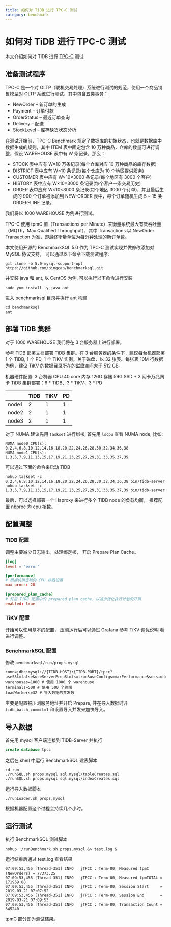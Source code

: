 ```yaml
---
title: 如何对 TiDB 进行 TPC-C 测试
category: benchmark
---
```


# 如何对 TiDB 进行 TPC-C 测试

本文介绍如何对 TiDB 进行 [TPC-C](http://www.tpc.org/tpcc/) 测试

## 准备测试程序

TPC-C 是一个对 OLTP（联机交易处理）系统进行测试的规范，使用一个商品销售模型对 OLTP 系统进行测试，其中包含五类事务：

* NewOrder – 新订单的生成
* Payment – 订单付款
* OrderStatus – 最近订单查询
* Delivery – 配送
* StockLevel – 库存缺货状态分析

在测试开始前，TPC-C Benchmark 规定了数据库的初始状态，也就是数据库中数据生成的规则，其中 ITEM 表中固定包含 10 万种商品，仓库的数量可进行调整，假设 WAREHOUSE 表中有 W 条记录，那么：

* STOCK 表中应有 W×10 万条记录(每个仓库对应 10 万种商品的库存数据)
* DISTRICT 表中应有 W×10 条记录(每个仓库为 10 个地区提供服务)
* CUSTOMER 表中应有 W×10×3000 条记录(每个地区有 3000 个客户)
* HISTORY 表中应有 W×10×3000 条记录(每个客户一条交易历史)
* ORDER 表中应有 W×10×3000 条记录(每个地区 3000 个订单)，并且最后生成的 900 个订单被添加到 NEW-ORDER 表中，每个订单随机生成 5 ~ 15 条 ORDER-LINE 记录。

我们将以 1000 WAREHOUSE 为例进行测试。

TPC-C 使用 tpmC 值（Transactions per Minute）来衡量系统最大有效吞吐量（MQTh，Max Qualified Throughput），其中 Transactions 以 NewOrder Transaction 为准，即最终衡量单位为每分钟处理的新订单数。

本文使用开源的 BenchmarkSQL 5.0 作为 TPC-C 测试实现并做修改添加对 MySQL 协议支持， 可以通过以下命令下载测试程序:

```shell
git clone -b 5.0-mysql-support-opt https://github.com/pingcap/benchmarksql.git
```

并安装 java 和 ant, 以 CentOS 为例, 可以执行以下命令进行安装

```shell
sudo yum install -y java ant
```

进入 benchmarksql 目录并执行 ant 构建

```shell
cd benchmarksql
ant
```

## 部署 TiDB 集群

对于 1000 WAREHOUSE 我们将在 3 台服务器上进行部署。

参考 TiDB 部署文档部署 TiDB 集群。在 3 台服务器的条件下，建议每台机器部署 1 个 TiDB, 1 个 PD, 1 个 TiKV 实例。关于磁盘，以 32 张表、每张表 10M 行数据为例，建议 TiKV 的数据目录所在的磁盘空间大于 512 GB。

机器硬件配置: 3 台机器
CPU 40 core
内存 126G
存储 59G SSD * 3
网卡万兆网卡
TiDB 集群部署：6 * TiDB、3 * TiKV、3 * PD

| | TiDB | TiKV | PD |
| :- | :- | :- | :- |
| node1 | 2 | 1 | 1 |
| node2 | 2 | 1 | 1 |
| node3 | 2 | 1 | 1 |

对于 NUMA 建议先用 `taskset` 进行绑核, 首先用 `lscpu` 查看 NUMA node, 比如:

```text
NUMA node0 CPU(s):     0,2,4,6,8,10,12,14,16,18,20,22,24,26,28,30,32,34,36,38
NUMA node1 CPU(s):     1,3,5,7,9,11,13,15,17,19,21,23,25,27,29,31,33,35,37,39
```

可以通过下面的命令来启动 TiDB

```shell
nohup taskset -c 0,2,4,6,8,10,12,14,16,18,20,22,24,26,28,30,32,34,36,38 bin/tidb-server
nohup taskset -c 1,3,5,7,9,11,13,15,17,19,21,23,25,27,29,31,33,35,37,39 bin/tidb-server
```

最后，可以选择部署一个 Haproxy 来进行多个 TiDB node 的负载均衡， 推荐配置 nbproc 为 cpu 核数。

## 配置调整

### TiDB 配置

调整主要减少日志输出，处理绑定核， 开启 Prepare Plan Cache。

```toml
[log]
level = "error"

[performance]
# 根据机绑定核的 CPU 核数设置
max-procs: 20

[prepared_plan_cache]
# 开启 TiDB 配置中的 prepared plan cache，以减少优化执行计划的开销
enabled: true
```

### TiKV 配置

开始可以使用基本的配置， 压测运行后可以通过 Grafana 参考 TiKV 调优说明 看进行调整。

### BenchmarkSQL 配置

修改 `benchmarksql/run/props.mysql`

```text
conn=jdbc:mysql://{TIDB-HOST}:{TIDB-PORT}/tpcc?useSSL=false&useServerPrepStmts=true&useConfigs=maxPerformance&sessionVariables=tidb_batch_commit=1
warehouses=1000 # 使用 1000 个 warehouse
terminals=500 # 使用 500 个终端
loadWorkers=32 # 导入数据的并发数
```

主要是配置被压测服务地址并开启 Prepare, 并在导入数据时开 `tidb_batch_commit=1` 和设置导入并发来加快导入。

## 导入数据

首先用 mysql 客户端连接到 TiDB-Server 并执行

```sql
create database tpcc
```

之后在 shell 中运行 BenchmarkSQL 建表脚本  

```shell
cd run
./runSQL.sh props.mysql sql.mysql/tableCreates.sql
./runSQL.sh props.mysql sql.mysql/indexCreates.sql
```

运行导入数据脚本

```shell
./runLoader.sh props.mysql
```

根据机器配置这个过程会持续几个小时。

## 运行测试

执行 BenchmarkSQL 测试脚本

```shell
nohup ./runBenchmark.sh props.mysql &> test.log &
```

运行结束后通过 test.log  查看结果

```text
07:09:53,455 [Thread-351] INFO   jTPCC : Term-00, Measured tpmC (NewOrders) = 77373.25
07:09:53,455 [Thread-351] INFO   jTPCC : Term-00, Measured tpmTOTAL = 171959.88
07:09:53,455 [Thread-351] INFO   jTPCC : Term-00, Session Start     = 2019-03-21 07:07:52
07:09:53,456 [Thread-351] INFO   jTPCC : Term-00, Session End       = 2019-03-21 07:09:53
07:09:53,456 [Thread-351] INFO   jTPCC : Term-00, Transaction Count = 345240
```

tpmC 部分即为测试结果。
